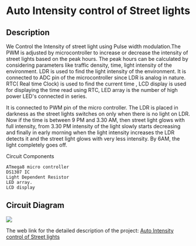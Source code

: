 
# Auto Intensity control of Street lights  

## Description
We Control the Intensity of street light using Pulse width modulation.The PWM is adjusted by microcontroller to increase or decrease the intensity of street lights based on the peak hours. 
The peak hours can be calculated by considering parameters like traffic density, time, light intensity of the environment. 
LDR is used to find the light intensity of the environment. It is connected to ADC pin of the microcontroller since LDR is analog in nature. 
RTC( Real time Clock) is used to find the current time , LCD display is used for displaying the time read using RTC, LED array is the number of high power LED's connected in series.

It is connected to PWM pin of the micro controller. The LDR is placed in darkness as the street lights switches on only when there is no light on LDR. Now if the time is between 9 PM and 3.30 AM, 
then street light glows with full intensity, from 3.30 PM intensity of the light slowly starts decreasing and finally in early morning when the light intensity increases the LDR detects it and the street light glows with very less intensity. 
By 6AM, the light completely goes off.

Circuit Components

    ATmega8 micro controller
    DS1307 IC
    Light Dependent Resistor
    LED array.
    LCD display

## Circuit Diagram
![](https://www.electronicshub.org/wp-content/uploads/2014/06/Auto-Intensity-Control-of-Street-Lights-Circuit-Diagram-768x367.jpg)

The web link for the detailed description of the project: [Auto Intensity control of Street lights ](https://www.electronicshub.org/auto-intensity-control-of-street-lights/)